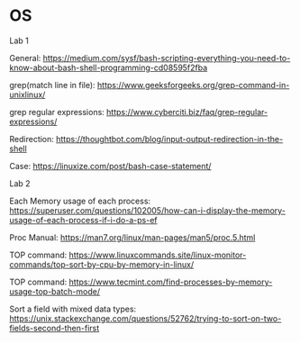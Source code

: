 # OS
Lab 1

General: https://medium.com/sysf/bash-scripting-everything-you-need-to-know-about-bash-shell-programming-cd08595f2fba

grep(match line in file): https://www.geeksforgeeks.org/grep-command-in-unixlinux/ 

grep regular expressions: https://www.cyberciti.biz/faq/grep-regular-expressions/

Redirection: https://thoughtbot.com/blog/input-output-redirection-in-the-shell

Case: https://linuxize.com/post/bash-case-statement/

Lab 2

Each Memory usage of each process: https://superuser.com/questions/102005/how-can-i-display-the-memory-usage-of-each-process-if-i-do-a-ps-ef

Proc Manual: https://man7.org/linux/man-pages/man5/proc.5.html

TOP command: https://www.linuxcommands.site/linux-monitor-commands/top-sort-by-cpu-by-memory-in-linux/

TOP command: https://www.tecmint.com/find-processes-by-memory-usage-top-batch-mode/

Sort a field with mixed data types: https://unix.stackexchange.com/questions/52762/trying-to-sort-on-two-fields-second-then-first
